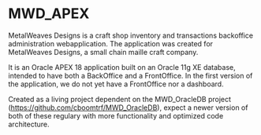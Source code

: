 # MWD_APEX
MetalWeaves Designs is a craft shop inventory and transactions backoffice administration webapplication. 
The application was created for MetalWeaves Designs, a small chain maille craft company.

It is an Oracle APEX 18 application built on an Oracle 11g XE database, intended to have both a BackOffice and a FrontOffice.
In the first version of the application, we do not yet have a FrontOffice nor a dashboard.

Created as a living project dependent on the MWD_OracleDB project (https://github.com/cboomtrf/MWD_OracleDB), expect a newer version of both of these regulary with more functionality and optimized code architecture.
